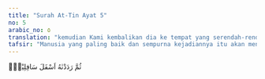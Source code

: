 ```yaml
---
title: "Surah At-Tin Ayat 5"
no: 5
arabic_no: ٥
translation: "kemudian Kami kembalikan dia ke tempat yang serendah-rendahnya,"
tafsir: "Manusia yang paling baik dan sempurna kejadiannya itu akan menjadi tidak berguna bila tidak dijaga pertumbuhannya dan tidak dipelihara kesehatannya. Manusia yang paling sempurna rohaninya itu akan menjadi jahat dan merusak di muka bumi ini bila tidak diberi agama dan pendidikan yang baik. Manusia yang lemah akan menjadi beban, dan manusia yang jahat akan merusak masyarakatnya. Akhirnya di akhirat ia akan masuk neraka. Dengan demikian, manusia itu akan menjadi makhluk terhina."
---
```

ثُمَّ رَدَدْنٰهُ اَسْفَلَ سَافِلِيْنَۙ